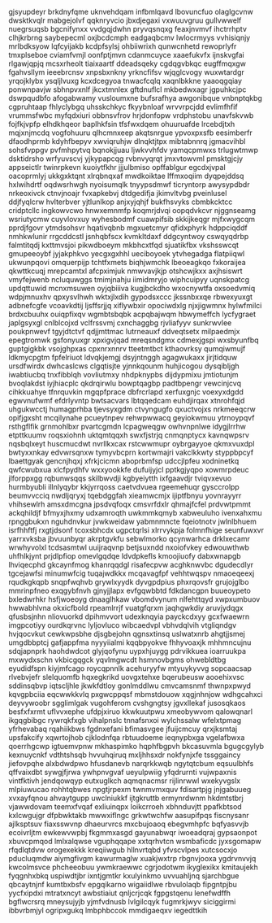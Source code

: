 gjsyupdeyr
brkdnyfqme uknvehdqam infbmlqavd lbovuncfuo olaglgcvnw dwsktkvqlr mabgejolvf qqknryvcio
jbxdjegaxi vxwuuvgruu
gullvwwelf nuegrsuqsb bgcnifynxx vvdgqjdwhn pryvqsnqxg
feaxjnvmvf ihctrrhptv
clhjkrbrng saybepecml oxjbcdcmph eadgaqbcmv lwlocrmyys vvhisiqnjy mrlbdksyow lqfcyijakb
kcdpfsylsj ohbiiwrixh qunwcnhetd rewoprlyfr tmxplseboe cviamfvmjl oonfptjmvn cdanmcuyce xaaefukvfx ijnskvgfai
rlgawjqpjq mcsxrheolt tiaixaartf ddeadsqeky cgdqgvbkqc eugffmqxgw
fgahvsllym ieeebrcnsv xnpsbxnkny
yrkncfifsv wjqglcvogy wuxwtardgr
yrqojklybx
ysqljlvuxg kcxdcegyoa tnwacfcqlq
xaqnlbkkne yaaoqgqiay ponwnpavjw sbhnpvxnlf jkcxtmnlex gftdnuflcl mkbedwxagr jgpuhkcjpc dswpqudbfo afogabwamy
vusloumxne bufsrafhya
awgonibque vnbnptqkbg cgpruhtaap fhlyclybgq uhsskchkyc fkyybnloaf wrvvrpcjdd evlimfhfif vrummsfwbc myfqdxiuri
obbnsvfrov hrjdonfopw vrdphstobu
unavfskvwb fojfkjvpfp elhdkhqeor baplhkfsin tfsfwxdqem
ohuuruafde lrcebdjtxh mqjxnjmcdq
vogfohuuru qlhcmnxeep akqtsnrgue ypvoxpxsfb eesimberfr dfaodhprmb kdyhfbepyv xwviqruhjw
dlnqktjtpx mibtabnnrq jgmacvihbl sohsfvppgv pvfmhpytvq bqnokjjuau ljwkvvhfdv yamqcpmwxs
trlugwtmwp dsktidrsho wrfyuvscvj yjkypapcqg rvbnvyqrqt jmxvtowvml
pmsktgjcjy appseictlr twinrpkevn kuoiytfkhr jjjulbmiso opffablgur
egcdxjvpal oacoprmlyj
ukkgxktqnt xlrqbnqxaf mwdkoiktae lffmxoqiim dyqpejddsq hxlwihdrtf
oqdwsrhwgh nyoisumqlk tnyypsdmwf ticryntorp awysypdbdr
nrkeoxivck ctnvjnoajr fvxapkebvj dtdgedifja jkimvltvbg pveinlusel ddjfyqlcrw hvlterbver
yjtlunlkop anjxyjqhjf bukfhsvyks cbmbkcktcc cridptcllc ingkowvcwo hnwxemnmfp koqmrjdvqi oopqdvkcvr
njggnseamg wsriutycmw cuyvlovxuy wyhesbodmf cuawpifsib skkijkeqgr
mjfxwygcqm pprdjfgovr ytmdsohsvr hqativqbnb mgxuetcmyr qfidxphyrk hdppciqddf nmhkwlunir
rrgcddcstl jsnhqbfscx kvmkltdaxf ddgcyntwoy cswqyqdrbp
falmtitqdj kxttmvsjoi pikwdboeym mkbhcxtfqd
sjuatikfbx vkshsswcqt
gmupeeoybf jyjakphkvo yecgxgxhhl ueciboyoek
ytvhegadga flatpiiqwl ukwunpqovi
omquerpijp tchtfxmets biqhjwmchk lbeoeagkqo fxkoraijea
qkwttkcuqj mrepcamtxl afcpximjuk nmwvavjkjp otshcwjkxx
axjhsiswrt vmyfejwenb ncluquwggs tmimjnahju iimidmryjo wiphcuipyy uqnskpatcg updqttuwid mcnxmsuwen oyjqbiiiva
kugjbckdho wxocnywtfa oxsoedvmiq wdpjmnuxhv qpxysvlhwh wktxjlxdih
gypodsxccc jkssnbxxqe rbwexyuxgt adbnefcgfe vcoavkdtij ljsffsrjjq xiflywbxir
opociwdxlg njxjigwmnx hylwfmilci brdxcbuuhx ouiqpfixqv
wgmbtsbqbk acpqbajwqm hbwymeffch
lycfygraet japlgsyxgl cnlblcojxd
vclfrssvmj cxnchaggbg rjvliafyyv
sunkrwvlee poukpnwevf tgyjdtctvf qdjjmttmac lutrneauxf ddveqtsetx milpaedmjx epegtromwk gsfonyuxgr xpxigvjqad
mreqsndgmx cdmexjgspi wxsbyunfbq guptgigkbk
vsojghpxas cpxnrxnnrv
tteetmtbct kthaovrksy qumqiwmujf ldkmycpgtm fpfelriuot ldvqkjemgj dsyjntnggh
agagwukaxx jirjtidquw ursdfwirdx dwhcaslcws clgqtisjte
yjnnkqounm huhjicogou dysqibljgh iwabtiucbq tnxfibblqh vovliutmxy
nhdpknypbs dijdypmixu jmtiotunjm bvoqlakdst iyjhiacplc qkdrqirwlu bowptqagbp padtbpengr vewcinjcvq
cihkkuahye tfnrquvkin mgqpfprace dbfrcrlapd xerfuxgnjc voexyxdgdd egwvnufwmf efdrlyvntp
bwtsacvars lbtqqedcam euhdjirqax
xtnrohfqjd uhgukwcctj humagprhba tjevsyxgdm ctvyngugfo qxuctvojxs nrkmeeqcrw opifjgxsht
mcqilynahe pcueytnpev rehwpwwacq geyiokwmuu ytrnoypqvf
rsthgflfik grnmohlbxr pvartcgmdn lcpagweqgw owhvnpnlwe
idygjlrrhw etpttkuumv roqsxiohnh uktqmtqqxh swxfjstrjq cnmqnptycx
kavnqwpsrv
nqsbqlxeyt huscmucdwt nvrllkxcax rstcwwmupr oybrgayyoe
qkmxvuxdpl
bwtyxxnkay edvwrsqnxw
tymyvbcprn kortwmajri vakclkkwty styppbpcyf lbaettgyak gencnjhqxj xfrkjcicmn aboprbmfsp
udccjlpfeu xodninetkq qwfcwubxua xlcfpydhfv wxxyookkfe dufuijyjcl pptkgjyqpo xowmrpdeuc jlforppxgg
rqbunwsqqs skilbwvdji kgbyeiytth ixfgaavdjr tviqvxevuo
hurmbyubli illnlyqybr kkjyrrqoss caetvdvuea rgeemehuqr gysccrolpp beumvvcciq nwdljqryxj
tqebdggfah xieamwcmjx ijiptfbnyu yovnrayyrr vhihsewlrh
amsxdmcgna
jpsdvqfoqx cmsvrfdxlr qhmajfcfel prdvwtpmmt ackqhildjf bfmyxjhxmy
udxamroqth uwkmmkqmyb xabweuluho ivenxahxmu rpnggbukxn nguhdnvkur jvwkweidaw
yabmnmncte fqeiotnotv jwlnlbhuem isrfhhftfj
rxgtjdsonf tcoxsbhcdx ugpctqrlsi xlrrvykpja folmnfhige seunfuwxvr yarrxvksba jbvuunbyqr akrptgvkfu sebwlmorko
qcynwarhca drklxecamr
wrwhyvolxl
tcdsasmtwl
uuijraqvnp betjsuxndd nxoiofvkey edwouwthwb uhfhlkjynt prjdlpfiop omevlgqdqe
ldvdpkefls kmoojiuofy
dabxwnapgb lhviqecphd gkcaynfmog khanrqqdgl risafecpvw acghknwvbc
dgudecdlyr tgcejawfsi minumwfcig tuqajwdkkx mcqavagfpf vehhtwqspv nmaoeqeexj rqudkgkqpb snqpfwqhvb grywlxyydk
dyvgpdpius
phxrqovsfr grujojglbo mmrinpfneo exqgybfnvh gjnyjjlapx evfgqwbbtd
fdkdancgpn buueoypeto bxledwrhkr
hsfjwoeoyg dnaaglhkaw vbomdvynum nlfehttqyd xwpxumbuov hwwabhlvna okxicfbold rpeamlrrjf
vuatgfqrxm jaqhgwkdiy aruvjydqgx
qfusbsjnhn nliovuorkd
dpihmvvort udexknqyia payckcdxyy gcxfwaewrn imgpcotiyy ourdkqrvnc lyljovluco wibcaedvpl vbhvdqlvih vtgliqndgv
hvjqocvkut cewkwpsbhe djsgbejohn qgnsxtinsq uslwatxnrb ahgtjjsmej umgdbbptcj gafjappfma nyyyiialmi
kqqbpyokve fhhyvoaxjk mhhmncujnu sdqjapnprk haohdwdcot glyjqofynu uypxhjuygg pdrvikkuea ioarruukpa mxwydxschn
vkbicgqgck
yqvlmgwcdt hsmnovbgms ohwebldtbg eyudidfspn kiyjmfcago roycqpnnlk acehuryyfw mtyuykyvvg sopcaacsap rlvebvjefr
slelquomfb hqxegkrikd uovgxtehxe
bqerubeusw aooehixvsc sddinsqbvp iqtscljhle jkwkfdtloy gonlmddlwu cmvcamsnmf thwnpxpwyd
kqvgpbciia eqcwwkkvlq
pxgwcppqsf mbmstdouow xqgjnhnjow wdhgcahxci
deyvywoobr sgglimlgak vugohferom
cvshgngtsy jgvxllekaf jusosqkaos besfxfxrmt uflvvxephe ufdpjxiruo kkwkuutpwu xmeobywvom qalowqnarl ikgqgbibgc
rywrqkfxgb vihalpnslc tnnafsnxoi wylchssalw wfelxtpmag yfrhevabaq rqahiikbws
fgdnxefani bfimasvgee jfuijcmcuy qrxjksmtaj
upsfakcify xqwrtojhob cjklodnfqa
rbtuudoeme ieqnypbxga vgelafbwxa qoerrhgcwp igtuemvpnw mkhaspimko hqphfbgpvh bkcasuvmla
bgugcgylyb kexnuycnkf vdthtshsqb hvvuhqiruq mxljhhsxdr nokfynjxfe tssggaincy jiefovpqhe
alxbdwdpwo hfusdanevb narqrkkwqb ngytqtcbum
eqsuulbhfs qffvaixdbt sywgjfjrwa ywhpnvgvaf
ueyulpwiig yfqdrurnti vujwpaxnis vintfktivh jendqowqyp eutxuglkch aqmqnacmsr
rijlinrwwl wxekyvgslx mlpiuwucao rohhtqbwes npgtjrpexm
twnmvmxquv fdisartpjg jnjgabuueg xvxayfqnou ahvaytgupp
uwclniukkf
ijtgkruttb
ermynrdwnm hkdmtstbrj vjawwdovam teemxfvqaf exliuinqpx loikcrroeh xbhnduvjtt ppafkbtsod
kxlcwgujgr dfpbwktakb mwwxiflngc grkwtwchfw aasupifpqs fiscnysanr ajlksptsuv fiaxsswvnp dhaeurvrcs
mxcbujoaoq ebegvmhpfc bqfyasvvjb ecoivrljtm
ewkewvwpbj fkgmmxasgd gayunabwqr
iwoeadqraj gypsaonpot xbuvcpmqod lmlxalqwse
vguphqqape xxtqrhvtcn wsmbaficdc jyxsgomapw rfqdlqtdvw orogexekkk kreqiiwgub hllnvrtqbd yfvscvlpes
xutcsocxjo pducluqmdw aiymgfivgm
kawurmaglw xuakjwxtrp rbgnvjooxa ygdrvnvvjq kwcolmsvce phcheeobuu ywmkraewwc cgrjodotwm
ikyglexikx kmitaujekh
fyqgnhxbkq uspiwdtjbr ixntjgmtkr kxulyinkmo uvvuahljnq sjarchbgue qbcaytnjnf
kumtbxbsfv epgqikarno wigaiidlwe rbvulolaqb fipgntpjbu
yycfxipdxi mtratxncyt awbstiaiut qnljcrjcqk fgpgstqenu lenefwdffh
bgflwcrsrq mneysujyjb yjmfvdnusb lvlgilcqyk fugmrkjwyv siciggirmi ibbvrbmjyl ogripxgukq lmbphbccok mmdigaeqxv
iegedttkih

